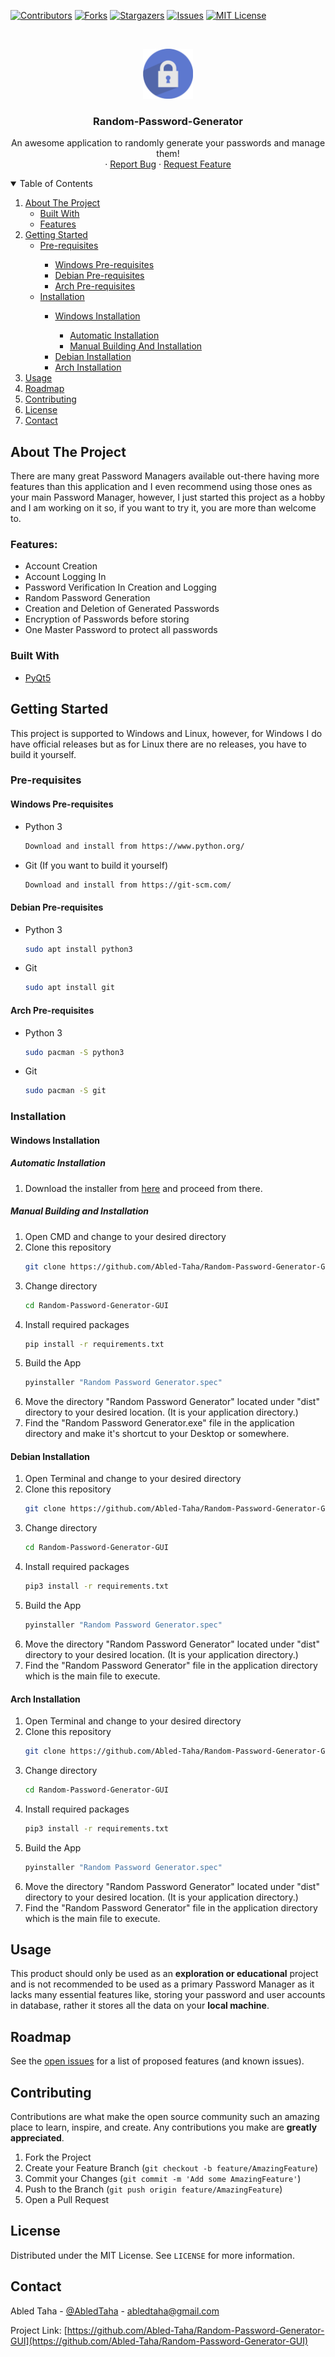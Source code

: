 [![Contributors][contributors-shield]][contributors-url]
[![Forks][forks-shield]][forks-url]
[![Stargazers][stars-shield]][stars-url]
[![Issues][issues-shield]][issues-url]
[![MIT License][license-shield]][license-url]



<!-- PROJECT LOGO -->
<br />
<p align="center">
  <a href="https://github.com/othneildrew/Best-README-Template">
    <img src="Scripts/Files/icon.png" alt="Logo" width="80" height="80">
  </a>

  <h3 align="center">Random-Password-Generator</h3>

  <p align="center">
    An awesome application to randomly generate your passwords and manage them!
    <br />
    ·
    <a href="https://github.com/Abled-Taha/Random-Password-Generator-GUI/issues">Report Bug</a>
    ·
    <a href="https://github.com/Abled-Taha/Random-Password-Generator-GUI/issues">Request Feature</a>
  </p>
</p>



<!-- TABLE OF CONTENTS -->
<details open="open">
  <summary>Table of Contents</summary>
  <ol>
    <li>
      <a href="#about-the-project">About The Project</a>
      <ul>
        <li><a href="#built-with">Built With</a></li>
        <li><a href="#features">Features</a></li>
      </ul>
    </li>
    <li>
      <a href="#getting-started">Getting Started</a>
      <ul>
      <li><a href="#pre-requisites">Pre-requisites</a></li>
        <ul>
        <li><a href="#windows-pre-requisites">Windows Pre-requisites</a></li>
        <li><a href="#debian-pre-requisites">Debian Pre-requisites</a></li>
        <li><a href="#arch-pre-requisites">Arch Pre-requisites</a></li>
        </ul>
        <li><a href="#installation">Installation</a></li>
        <ul>
        <li><a href="#windows-installation">Windows Installation</a></li>
        <ul>
        <li><a href="#automatic-installation">Automatic Installation</a></li>
        <li><a href="#manual-building-and-installation">Manual Building And Installation</a></li>
        </ul>
        <li><a href="#debian-installation">Debian Installation</a></li>
        <li><a href="#arch-installation">Arch Installation</a></li>
        </ul>
      </ul>
    </li>
    <li><a href="#usage">Usage</a></li>
    <li><a href="#roadmap">Roadmap</a></li>
    <li><a href="#contributing">Contributing</a></li>
    <li><a href="#license">License</a></li>
    <li><a href="#contact">Contact</a></li>
  </ol>
</details>



<!-- ABOUT THE PROJECT -->
## About The Project

There are many great Password Managers available out-there having more features than this application and I even recommend using those ones as your main Password Manager, however, I just started this project as a hobby and I am working on it so, if you want to try it, you are more than welcome to.

### Features:
* Account Creation
* Account Logging In
* Password Verification In Creation and Logging
* Random Password Generation
* Creation and Deletion of Generated Passwords
* Encryption of Passwords before storing
* One Master Password to protect all passwords

### Built With

* [PyQt5](https://pypi.org/project/PyQt5/)


<!-- GETTING STARTED -->
## Getting Started

This project is supported to Windows and Linux, however, for Windows I do have official releases but as for Linux there are no releases, you have to build it yourself.

### Pre-requisites

#### Windows Pre-requisites
* Python 3
  ```sh
  Download and install from https://www.python.org/
  ```
* Git (If you want to build it yourself)
  ```sh
  Download and install from https://git-scm.com/
  ```

#### Debian Pre-requisites
* Python 3
  ```sh
  sudo apt install python3
  ```
* Git
  ```sh
  sudo apt install git
  ```

#### Arch Pre-requisites
* Python 3
  ```sh
  sudo pacman -S python3
  ```
* Git
  ```sh
  sudo pacman -S git
  ```
### Installation

#### Windows Installation

##### Automatic Installation
1. Download the installer from <a href='https://github.com/Abled-Taha/Random-Password-Generator-GUI/releases/tag/v.2.0'>here</a> and proceed from there.

##### Manual Building and Installation
1. Open CMD and change to your desired directory
2. Clone this repository
   ```sh
   git clone https://github.com/Abled-Taha/Random-Password-Generator-GUI
   ```
3. Change directory
   ```sh
   cd Random-Password-Generator-GUI
   ```
4. Install required packages
   ```sh
   pip install -r requirements.txt
   ```
5. Build the App
   ```sh
   pyinstaller "Random Password Generator.spec"
   ```
6. Move the directory "Random Password Generator" located under "dist" directory to your desired location. (It is your application directory.)
7. Find the "Random Password Generator.exe" file in the application directory and make it's shortcut to your Desktop or somewhere.

#### Debian Installation
1. Open Terminal and change to your desired directory
2. Clone this repository
   ```sh
   git clone https://github.com/Abled-Taha/Random-Password-Generator-GUI
   ```
3. Change directory
   ```sh
   cd Random-Password-Generator-GUI
   ```
4. Install required packages
   ```sh
   pip3 install -r requirements.txt
   ```
5. Build the App
   ```sh
   pyinstaller "Random Password Generator.spec"
   ```
6. Move the directory "Random Password Generator" located under "dist" directory to your desired location. (It is your application directory.)
7. Find the "Random Password Generator" file in the application directory which is the main file to execute.

#### Arch Installation
1. Open Terminal and change to your desired directory
2. Clone this repository
   ```sh
   git clone https://github.com/Abled-Taha/Random-Password-Generator-GUI
   ```
3. Change directory
   ```sh
   cd Random-Password-Generator-GUI
   ```
4. Install required packages
   ```sh
   pip3 install -r requirements.txt
   ```
5. Build the App
   ```sh
   pyinstaller "Random Password Generator.spec"
   ```
6. Move the directory "Random Password Generator" located under "dist" directory to your desired location. (It is your application directory.)
7. Find the "Random Password Generator" file in the application directory which is the main file to execute.



<!-- USAGE EXAMPLES -->
## Usage

This product should only be used as an **exploration or educational** project and is not recommended to be used as a primary Password Manager as it lacks many essential features like, storing your password and user accounts in database, rather it stores all the data on your **local machine**.

<!-- ROADMAP -->
## Roadmap

See the [open issues](https://github.com/Abled-Taha/Random-Password-Generator-GUI/issues) for a list of proposed features (and known issues).

<!-- CONTRIBUTING -->
## Contributing

Contributions are what make the open source community such an amazing place to learn, inspire, and create. Any contributions you make are **greatly appreciated**.

1. Fork the Project
2. Create your Feature Branch (`git checkout -b feature/AmazingFeature`)
3. Commit your Changes (`git commit -m 'Add some AmazingFeature'`)
4. Push to the Branch (`git push origin feature/AmazingFeature`)
5. Open a Pull Request

<!-- LICENSE -->
## License

Distributed under the MIT License. See `LICENSE` for more information.



<!-- CONTACT -->
## Contact

Abled Taha - [@AbledTaha](https://twitter.com/@AbledTaha) - abledtaha@gmail.com

Project Link: [https://github.com/Abled-Taha/Random-Password-Generator-GUI](https://github.com/Abled-Taha/Random-Password-Generator-GUI)

<!-- MARKDOWN LINKS & IMAGES -->
<!-- https://www.markdownguide.org/basic-syntax/#reference-style-links -->
[contributors-shield]: https://img.shields.io/github/contributors/Abled-Taha/Random-Password-Generator-GUI.svg?style=for-the-badge
[contributors-url]: https://github.com/Abled-Taha/Random-Password-Generator-GUI/graphs/contributors
[forks-shield]: https://img.shields.io/github/forks/Abled-Taha/Random-Password-Generator-GUI.svg?style=for-the-badge
[forks-url]: https://github.com/Abled-Taha/Random-Password-Generator-GUI/network/members
[stars-shield]: https://img.shields.io/github/stars/Abled-Taha/Random-Password-Generator-GUI.svg?style=for-the-badge
[stars-url]: https://github.com/Abled-Taha/Random-Password-Generator-GUI/stargazers
[issues-shield]: https://img.shields.io/github/issues/Abled-Taha/Random-Password-Generator-GUI.svg?style=for-the-badge
[issues-url]: https://github.com/Abled-Taha/Random-Password-Generator-GUI/issues
[license-shield]: https://img.shields.io/github/license/Abled-Taha/Random-Password-Generator-GUI.svg?style=for-the-badge
[license-url]: https://github.com/Abled-Taha/Random-Password-Generator-GUI/blob/main/LICENSE.txt
